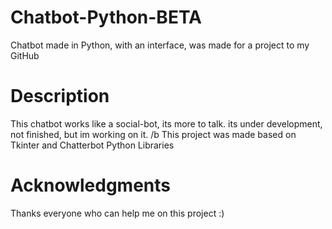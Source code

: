 # Chatbot-Python-BETA
Chatbot made in Python, with an interface, was made for a project to my GitHub

# Description
This chatbot works like a social-bot, its more to talk. its under development, not finished, but im working on it. /b
This project was made based on Tkinter and Chatterbot  Python Libraries

# Acknowledgments
Thanks everyone who can help me on this project :)
